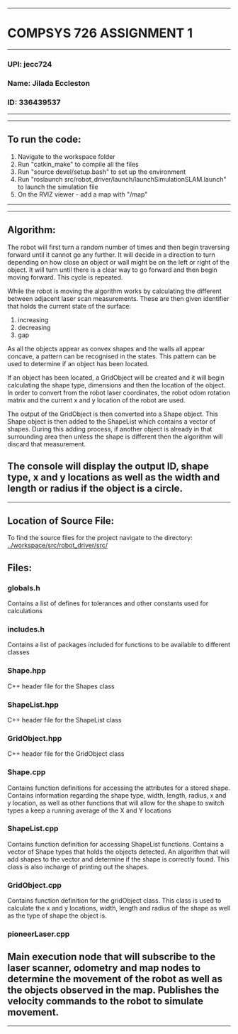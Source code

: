 --------------------------------------------------------------------------------------------------------------
# COMPSYS 726 ASSIGNMENT 1
--------------------------------------------------------------------------------------------------------------
### UPI: 	jecc724
### Name: 	Jilada Eccleston
### ID: 	336439537
--------------------------------------------------------------------------------------------------------------
--------------------------------------------------------------------------------------------------------------
## To run the code:
1. Navigate to the workspace folder
2. Run "catkin_make" to compile all the files
3. Run "source devel/setup.bash" to set up the environment
4. Run "roslaunch src/robot_driver/launch/launchSimulationSLAM.launch" to launch the simulation file
5. On the RVIZ viewer - add a map with "/map"
--------------------------------------------------------------------------------------------------------------
--------------------------------------------------------------------------------------------------------------
## Algorithm:
The robot will first turn a random number of times and then begin traversing forward until it cannot go any
further. It will decide in a direction to turn depending on how close an object or wall might be on the left 
or right of the object. It will turn until there is a clear way to go forward and then begin moving forward.
This cycle is repeated.

While the robot is moving the algorithm works by calculating the different between adjacent laser scan 
measurements. These are then given identifier that holds the current state of the surface:
1. increasing
2. decreasing
3. gap

As all the objects appear as convex shapes and the walls all appear concave, a pattern can be recognised in 
the states. This pattern can be used to determine if an object has been located.

If an object has been located, a GridObject will be created and it will begin calculating the shape type, 
dimensions and then the location of the object. In order to convert from the robot laser coordinates, the 
robot odom rotation matrix and the current x and y location of the robot are used.

The output of the GridObject is then converted into a Shape object. This Shape object is then added to the
ShapeList which contains a vector of shapes. During this adding process, if another object is already in that
surrounding area then unless the shape is different then the algorithm will discard that measurement.

The console will display the output ID, shape type, x and y locations as well as the width and length or radius if the object is a circle.  
--------------------------------------------------------------------------------------------------------------
--------------------------------------------------------------------------------------------------------------
## Location of Source File:
To find the source files for the project navigate to the directory:
	[../workspace/src/robot_driver/src/](../workspace/src/robot_driver/src/)

## Files:
### globals.h
Contains a list of defines for tolerances and other constants used for calculations
### includes.h
Contains a list of packages included for functions to be available to different classes
### Shape.hpp
C++ header file for the Shapes class
### ShapeList.hpp
C++ header file for the ShapeList class
### GridObject.hpp
C++ header file for the GridObject class

### Shape.cpp
Contains function definitions for accessing the attributes for a stored shape. Contains information regarding the shape type, width, length, radius, x and y location, as well as other functions that will allow for the shape to switch types a keep a running average of the X and Y locations
### ShapeList.cpp
Contains function definition for accessing ShapeList functions. Contains a vector of Shape types that holds the objects detected. An algorithm that will add shapes to the vector and determine if the shape is correctly found. This class is also incharge of printing out the shapes.
### GridObject.cpp
Contains function definition for the gridObject class. This class is used to calculate the x and y locations, width, length and radius of the shape as well as the type of shape the object is.
### pioneerLaser.cpp
Main execution node that will subscribe to the laser scanner, odometry and map nodes to determine the movement of the robot as well as the objects observed in the map. Publishes the velocity commands to the robot to simulate movement.
--------------------------------------------------------------------------------------------------------------
--------------------------------------------------------------------------------------------------------------
